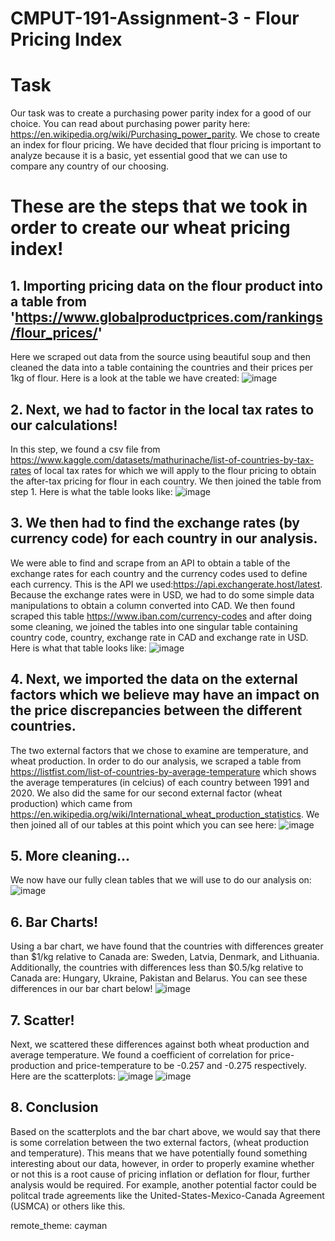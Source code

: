 # CMPUT-191-Assignment-3 - Flour Pricing Index

# Task
Our task was to create a purchasing power parity index for a good of our choice. You can read about purchasing power parity here: https://en.wikipedia.org/wiki/Purchasing_power_parity. We chose to create an index for flour pricing. We have decided that flour pricing is important to analyze because it is a basic, yet essential good that we can use to compare any country of our choosing. 

# These are the steps that we took in order to create our wheat pricing index!

## 1. Importing pricing data on the flour product into a table from 'https://www.globalproductprices.com/rankings/flour_prices/'
Here we scraped out data from the source using beautiful soup and then cleaned the data into a table containing the countries and their prices per 1kg of flour. Here is a look at the table we have created: 
![image](https://user-images.githubusercontent.com/115324925/205714291-55218f0b-ff33-4d93-b6f5-45fe81fa5d73.png)

## 2. Next, we had to factor in the local tax rates to our calculations!
In this step, we found a csv file from https://www.kaggle.com/datasets/mathurinache/list-of-countries-by-tax-rates of local tax rates for which we will apply to the flour pricing to obtain the after-tax pricing for flour in each country. We then joined the table from step 1. Here is what the table looks like:
![image](https://user-images.githubusercontent.com/115324925/205717700-252e9920-e8c6-4fab-a82c-6d6b0fd5f7aa.png)

## 3. We then had to find the exchange rates (by currency code) for each country in our analysis.
We were able to find and scrape from an API to obtain a table of the exchange rates for each country and the currency codes used to define each currency. This is the API we used:https://api.exchangerate.host/latest. Because the exchange rates were in USD, we had to do some simple data manipulations to obtain a column converted into CAD. We then found scraped this table https://www.iban.com/currency-codes and after doing some cleaning, we joined the tables into one singular table containing country code, country, exchange rate in CAD and exchange rate in USD. Here is what that table looks like:
![image](https://user-images.githubusercontent.com/115324925/205718729-e83b5b20-e98c-40a7-83cd-b0e5c5d043ad.png)

## 4. Next, we imported the data on the external factors which we believe may have an impact on the price discrepancies between the different countries.
The two external factors that we chose to examine are temperature, and wheat production. In order to do our analysis, we scraped a table from https://listfist.com/list-of-countries-by-average-temperature which shows the average temperatures (in celcius) of each country between 1991 and 2020. We also did the same for our second external factor (wheat production) which came from https://en.wikipedia.org/wiki/International_wheat_production_statistics. We then joined all of our tables at this point which you can see here:
![image](https://user-images.githubusercontent.com/115324925/205745316-529356ae-1620-42f2-b99d-6fb0e20e16fc.png)

## 5. More cleaning...
We now have our fully clean tables that we will use to do our analysis on: 
![image](https://user-images.githubusercontent.com/115324925/205745675-2ae18050-f3bd-4d3f-8642-ef1ca1d35e2e.png)

## 6. Bar Charts!
Using a bar chart, we have found that the countries with differences greater than $1/kg relative to Canada are: Sweden, Latvia, Denmark, and Lithuania. Additionally, the countries with differences less than $0.5/kg relative to Canada are: Hungary, Ukraine, Pakistan and Belarus. You can see these differences in our bar chart below!
![image](https://user-images.githubusercontent.com/115324925/205746400-401e5f12-3200-49a0-9ae3-8aa6268384e9.png)

## 7. Scatter!
Next, we scattered these differences against both wheat production and average temperature. We found a coefficient of correlation for price-production and price-temperature to be -0.257 and -0.275 respectively. Here are the scatterplots:
![image](https://user-images.githubusercontent.com/115324925/205747763-c0e911fa-e56b-47c9-ade0-3602a18b2298.png)
![image](https://user-images.githubusercontent.com/115324925/205747789-66e6bf74-1566-4914-a048-37f108961146.png)


## 8. Conclusion
Based on the scatterplots and the bar chart above, we would say that there is some correlation between the two external factors, (wheat production and temperature). This means that we have potentially found something interesting about our data, however, in order to properly examine whether or not this is a root cause of pricing inflation or deflation for flour, further analysis would be required. For example, another potential factor could be politcal trade agreements like the United-States-Mexico-Canada Agreement (USMCA) or others like this.


remote_theme: cayman
